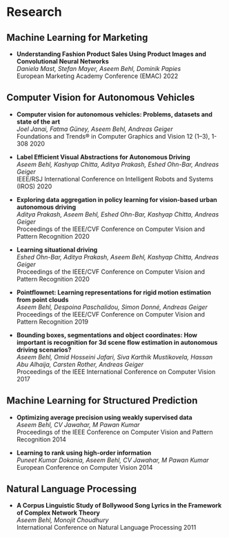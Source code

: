 # Research

## Machine Learning for Marketing
* **Understanding Fashion Product Sales Using Product Images and Convolutional Neural Networks**\
*Daniela Mast, Stefan Mayer, Aseem Behl, Dominik Papies*\
European Marketing Academy Conference (EMAC) 2022

## Computer Vision for Autonomous Vehicles

* **Computer vision for autonomous vehicles: Problems, datasets and state of the art**\
*Joel Janai, Fatma Güney, Aseem Behl, Andreas Geiger*\
Foundations and Trends® in Computer Graphics and Vision 12 (1–3), 1-308 2020

* **Label Efficient Visual Abstractions for Autonomous Driving**\
*Aseem Behl, Kashyap Chitta, Aditya Prakash, Eshed Ohn-Bar, Andreas Geiger*\
IEEE/RSJ International Conference on Intelligent Robots and Systems (IROS) 2020

* **Exploring data aggregation in policy learning for vision-based urban autonomous driving**\
*Aditya Prakash, Aseem Behl, Eshed Ohn-Bar, Kashyap Chitta, Andreas Geiger*\
Proceedings of the IEEE/CVF Conference on Computer Vision and Pattern Recognition 2020

* **Learning situational driving**\
*Eshed Ohn-Bar, Aditya Prakash, Aseem Behl, Kashyap Chitta, Andreas Geiger*\
Proceedings of the IEEE/CVF Conference on Computer Vision and Pattern Recognition 2020

* **Pointflownet: Learning representations for rigid motion estimation from point clouds**\
*Aseem Behl, Despoina Paschalidou, Simon Donné, Andreas Geiger*\
Proceedings of the IEEE/CVF Conference on Computer Vision and Pattern Recognition 2019

* **Bounding boxes, segmentations and object coordinates: How important is recognition for 3d scene flow estimation in autonomous driving scenarios?**\
*Aseem Behl, Omid Hosseini Jafari, Siva Karthik Mustikovela, Hassan Abu Alhaija, Carsten Rother, Andreas Geiger*\
Proceedings of the IEEE International Conference on Computer Vision 2017

## Machine Learning for Structured Prediction

* **Optimizing average precision using weakly supervised data**\
*Aseem Behl, CV Jawahar, M Pawan Kumar*\
Proceedings of the IEEE Conference on Computer Vision and Pattern Recognition 2014

* **Learning to rank using high-order information**\
*Puneet Kumar Dokania, Aseem Behl, CV Jawahar, M Pawan Kumar*\
European Conference on Computer Vision 2014

## Natural Language Processing
* **A Corpus Linguistic Study of Bollywood Song Lyrics in the Framework of Complex Network Theory**\
*Aseem Behl, Monojit Choudhury*\
International Conference on Natural Language Processing 2011
